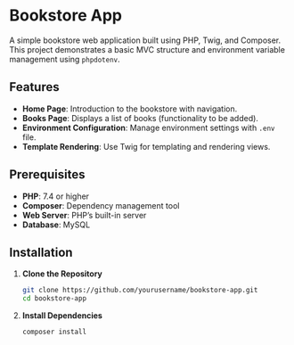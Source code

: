 # Bookstore App

A simple bookstore web application built using PHP, Twig, and Composer. This project demonstrates a basic MVC structure and environment variable management using `phpdotenv`.

## Features

- **Home Page**: Introduction to the bookstore with navigation.
- **Books Page**: Displays a list of books (functionality to be added).
- **Environment Configuration**: Manage environment settings with `.env` file.
- **Template Rendering**: Use Twig for templating and rendering views.

## Prerequisites

- **PHP**: 7.4 or higher
- **Composer**: Dependency management tool
- **Web Server**: PHP’s built-in server
- **Database**: MySQL

## Installation

1. **Clone the Repository**

   ```bash
   git clone https://github.com/yourusername/bookstore-app.git
   cd bookstore-app


2. **Install Dependencies**

   ```bash
   composer install